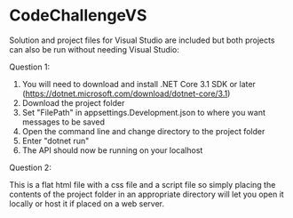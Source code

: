 # CodeChallengeVS

Solution and project files for Visual Studio are included but both projects can also be run without needing Visual Studio:

Question 1:

1) You will need to download and install .NET Core 3.1 SDK or later (https://dotnet.microsoft.com/download/dotnet-core/3.1)
2) Download the project folder
3) Set "FilePath" in appsettings.Development.json to where you want messages to be saved
4) Open the command line and change directory to the project folder
3) Enter "dotnet run"
4) The API should now be running on your localhost

Question 2:

This is a flat html file with a css file and a script file so simply placing the contents of the project folder in an appropriate directory will let you open it locally or host it if placed on a web server.
